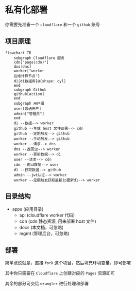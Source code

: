 # 私有化部署

你需要先准备一个 `cloudflare` 和一个 `github` 账号

## 项目原理

```mermaid
flowchart TB
    subgraph Cloudflare 服务
    cdn["page(cdn)"]
    dns[dns]
    worker["worker
    边缘计算节点"]
    d1[d1数据库]@{shape: cyl}
    end
    subgraph Github
    github[action]
    end
    subgraph 用户组
    user[普通用户]
    admin["管理员"]
    end
    d1 --数据--> worker
    github --生成 host 文件部署--> cdn
    github --定期触发--> github
    worker -.手动触发.-> github
    worker --请求--> dns
    dns --返回ip--> worker
    worker --更新数据--> d1
    user --请求--> cdn
    cdn --返回数据--> user
    d1 --获取数据--> github
    admin --jwt认证--> worker
    worker --定期触发获取最新ip更新d1--> worker
```

## 目录结构

- apps (应用目录)
  - api (cloudflare worker 代码)
  - cdn (cdn 静态资源, 用来部署 host 文件)
  - docs (本文档，可忽略)
  - mgmt (管理后台，可忽略)

## 部署

简单点说就是，直接 `fork` 这个项目，然后填充环境变量，即可部署

其中你只需要在 `Cloudflare` 上创建对应的 `Pages` 资源即可

其余的部分可交给 `wrangler` 进行处理和部署
